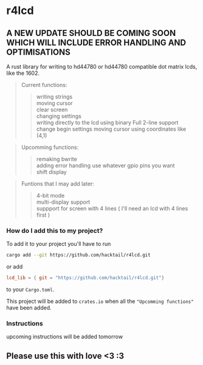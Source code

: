 # r4lcd

## A NEW UPDATE SHOULD BE COMING SOON WHICH WILL INCLUDE ERROR HANDLING AND OPTIMISATIONS



A rust library for writing to hd44780 or hd44780 compatible dot matrix lcds, like the 1602.

>Current functions:  
  >>writing strings  
  >>moving cursor  
  >>clear screen  
  >>changing settings  
  >>writing directly to the lcd using binary
  >>Full 2-line support
  >>change begin settings
  >>moving cursor using coordinates like (4,1)

    
>Upcomming functions:  
  >>remaking bwrite  
  >>adding error handling
  >>use whatever gpio pins you want  
  >>shift display

>Funtions that I may add later:
  >>4-bit mode  
  >>multi-display support  
  >>suppport for screen with 4 lines ( I'll need an lcd with 4 lines first )
  
### How do I add this to my project?
To add it to your project you'll have to run
```bash
cargo add --git https://github.com/hacktail/r4lcd.git
```
or add
```toml
lcd_lib = { git = "https://github.com/hacktail/r4lcd.git"}
```
to your `Cargo.toml`.

This project will be added to `crates.io` when all the `"Upcomming functions"` have been added.


### Instructions
upcoming instructions
will be added tomorrow

## Please use this with love <3 :3
